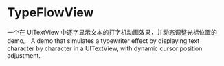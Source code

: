 # TypeFlowView
一个在 UITextView 中逐字显示文本的打字机动画效果，并动态调整光标位置的 demo。 
A demo that simulates a typewriter effect by displaying text character by character in a UITextView, with dynamic cursor position adjustment.
